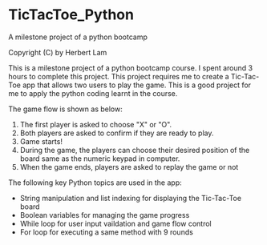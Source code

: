 # TicTacToe_Python
A milestone project of a python bootcamp


Copyright (C) by Herbert Lam

This is a milestone project of a python bootcamp course. I spent around 3 hours to complete this project. This project requires me to create a Tic-Tac-Toe app that allows two users to play the game. This is a good project for me to apply the python coding learnt in the course.


The game flow is shown as below:
1. The first player is asked to choose "X" or "O".
2. Both players are asked to confirm if they are ready to play.
3. Game starts!
4. During the game, the players can choose their desired position of the board same as the numeric keypad in computer.
5. When the game ends, players are asked to replay the game or not


The following key Python topics are used in the app:
- String manipulation and list indexing for displaying the Tic-Tac-Toe board
- Boolean variables for managing the game progress
- While loop for user input vaildation and game flow control
- For loop for executing a same method with 9 rounds
